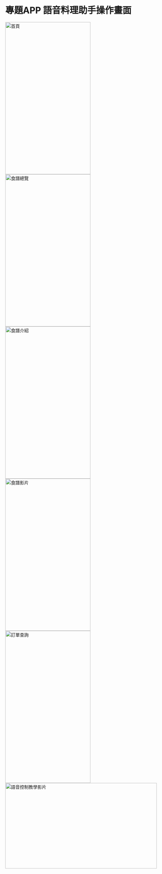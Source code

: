# 專題APP 語音料理助手操作畫面

<div>
  <img width="270" height="480" alt="首頁" src="https://i.imgur.com/mv2ivHJ.jpg"/>
  <img width="270" height="480" alt="食譜總覽" src="https://i.imgur.com/1TwHSsk.jpg"/>
</div>
<div>
  <img width="270" height="480" alt="食譜介紹" src="https://i.imgur.com/rCl73DL.jpg"/>
  <img width="270" height="480" alt="食譜影片" src="https://i.imgur.com/DSNdXst.jpg"/>
</div>

<div>
  <img width="270" height="480" alt="訂單查詢" src="https://i.imgur.com/GAqqz6f.jpg"/>
  <img width="480" height="270" alt="語音控制教學影片" src="https://i.imgur.com/Km1QdKF.jpg"/>
</div>
